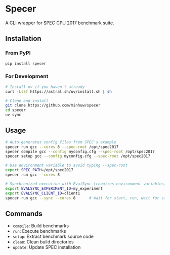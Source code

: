 # Specer

A CLI wrapper for SPEC CPU 2017 benchmark suite.

## Installation

### From PyPI
```bash
pip install specer
```

### For Development
```bash
# Install uv if you haven't already
curl -LsSf https://astral.sh/uv/install.sh | sh

# Clone and install
git clone https://github.com/minhuw/specer
cd specer
uv sync
```

## Usage

```bash
# Auto-generates config files from SPEC's example
specer run gcc --cores 8 --spec-root /opt/spec2017
specer compile gcc --config myconfig.cfg --spec-root /opt/spec2017
specer setup gcc --config myconfig.cfg --spec-root /opt/spec2017

# Use environment variable to avoid typing --spec-root
export SPEC_PATH=/opt/spec2017
specer run gcc --cores 8

# Synchronized execution with EvalSync (requires environment variables)
export EVALSYNC_EXPERIMENT_ID=my_experiment
export EVALSYNC_CLIENT_ID=client1
specer run gcc --sync --cores 8      # Wait for start, run, wait for stop
```

## Commands

- `compile`: Build benchmarks
- `run`: Execute benchmarks
- `setup`: Extract benchmark source code
- `clean`: Clean build directories
- `update`: Update SPEC installation

